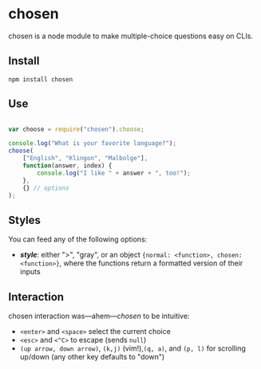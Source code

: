 chosen
======

chosen is a node module to make multiple-choice questions easy on CLIs.

Install
-------

`npm install chosen`

Use
---

```js

var choose = require("chosen").choose;

console.log("What is your favorite language?");
choose(
    ["English", "Klingon", "Malbolge"],
    function(answer, index) {
        console.log("I like " + answer + ", too!");
    },
    {} // options
);
```

Styles
------
You can feed any of the following options:

* ***style***: either ">", "gray", or an object `{normal: <function>, chosen: <function>}`, where the functions return a formatted version of their inputs

Interaction
-----------
chosen interaction was—ahem—*chosen* to be intuitive:
* `<enter>` and `<space>` select the current choice
* `<esc>` and `<^C>` to escape (sends `null`)
* `(up arrow, down arrow)`, `(k,j)` (vim!),`(q, a)`, and `(p, l)` for scrolling up/down (any other key defaults to "down")
